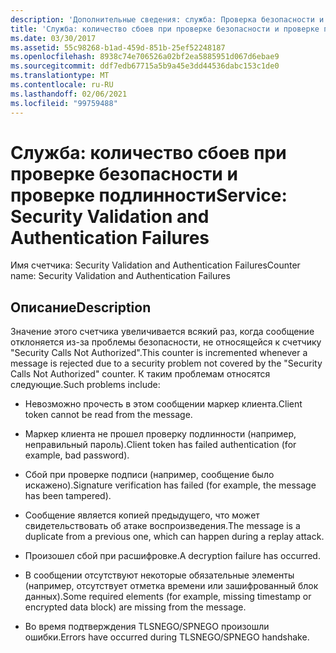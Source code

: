 ```yaml
---
description: 'Дополнительные сведения: служба: Проверка безопасности и ошибки проверки подлинности'
title: 'Служба: количество сбоев при проверке безопасности и проверке подлинности'
ms.date: 03/30/2017
ms.assetid: 55c98268-b1ad-459d-851b-25ef52248187
ms.openlocfilehash: 8938c74e706526a02bf2ea5885951d067d6ebae9
ms.sourcegitcommit: ddf7edb67715a5b9a45e3dd44536dabc153c1de0
ms.translationtype: MT
ms.contentlocale: ru-RU
ms.lasthandoff: 02/06/2021
ms.locfileid: "99759488"
---
```

# <a name="service-security-validation-and-authentication-failures"></a><span data-ttu-id="62017-103">Служба: количество сбоев при проверке безопасности и проверке подлинности</span><span class="sxs-lookup"><span data-stu-id="62017-103">Service: Security Validation and Authentication Failures</span></span>

<span data-ttu-id="62017-104">Имя счетчика: Security Validation and Authentication Failures</span><span class="sxs-lookup"><span data-stu-id="62017-104">Counter name: Security Validation and Authentication Failures</span></span>  
  
## <a name="description"></a><span data-ttu-id="62017-105">Описание</span><span class="sxs-lookup"><span data-stu-id="62017-105">Description</span></span>  

 <span data-ttu-id="62017-106">Значение этого счетчика увеличивается всякий раз, когда сообщение отклоняется из-за проблемы безопасности, не относящейся к счетчику "Security Calls Not Authorized".</span><span class="sxs-lookup"><span data-stu-id="62017-106">This counter is incremented whenever a message is rejected due to a security problem not covered by the "Security Calls Not Authorized" counter.</span></span> <span data-ttu-id="62017-107">К таким проблемам относятся следующие.</span><span class="sxs-lookup"><span data-stu-id="62017-107">Such problems include:</span></span>  
  
- <span data-ttu-id="62017-108">Невозможно прочесть в этом сообщении маркер клиента.</span><span class="sxs-lookup"><span data-stu-id="62017-108">Client token cannot be read from the message.</span></span>  
  
- <span data-ttu-id="62017-109">Маркер клиента не прошел проверку подлинности (например, неправильный пароль).</span><span class="sxs-lookup"><span data-stu-id="62017-109">Client token has failed authentication (for example, bad password).</span></span>  
  
- <span data-ttu-id="62017-110">Сбой при проверке подписи (например, сообщение было искажено).</span><span class="sxs-lookup"><span data-stu-id="62017-110">Signature verification has failed (for example, the message has been tampered).</span></span>  
  
- <span data-ttu-id="62017-111">Сообщение является копией предыдущего, что может свидетельствовать об атаке воспроизведения.</span><span class="sxs-lookup"><span data-stu-id="62017-111">The message is a duplicate from a previous one, which can happen during a replay attack.</span></span>  
  
- <span data-ttu-id="62017-112">Произошел сбой при расшифровке.</span><span class="sxs-lookup"><span data-stu-id="62017-112">A decryption failure has occurred.</span></span>  
  
- <span data-ttu-id="62017-113">В сообщении отсутствуют некоторые обязательные элементы (например, отсутствует отметка времени или зашифрованный блок данных).</span><span class="sxs-lookup"><span data-stu-id="62017-113">Some required elements (for example, missing timestamp or encrypted data block) are missing from the message.</span></span>  
  
- <span data-ttu-id="62017-114">Во время подтверждения TLSNEGO/SPNEGO произошли ошибки.</span><span class="sxs-lookup"><span data-stu-id="62017-114">Errors have occurred during TLSNEGO/SPNEGO handshake.</span></span>
